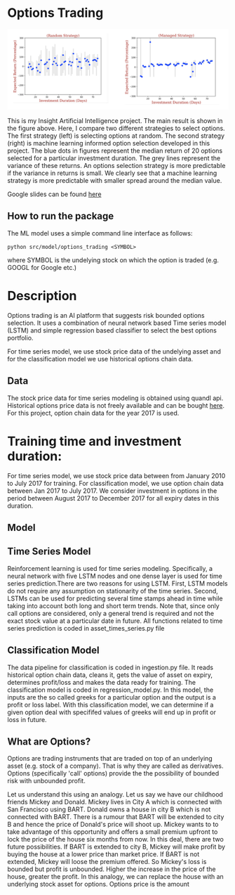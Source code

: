 
# Options Trading

![Alt text](./images/results.png?raw=true "Title")

This is my Insight Artificial Intelligence project. The main result is shown in the figure above. Here, I compare two different strategies to select options. The first strategy (left) is selecting options at random. The second strategy (right) is machine learning informed option selection developed in this project. The blue dots in figures represent the median return of 20 options selected for a particular investment duration. The grey lines represent the variance of these returns. An options selection strategy is more predictable if the variance in returns is small. We clearly see that a machine learning strategy is more predictable with smaller spread around the median value.

Google slides can be found [here](https://docs.google.com/presentation/d/1bubSDpVukkwkACXivLEY4nQMSzOSIPdzUTxachdkKQ4/edit#slide=id.g4302bf8b27_0_0)

## How to run the package

The ML model uses a simple command line interface as follows:

 ```
python src/model/options_trading <SYMBOL>

```
where SYMBOL is the undelying stock on which the option is traded (e.g. GOOGL for Google etc.)

# Description

Options trading is an AI platform that suggests risk bounded options selection. It uses a combination of neural network based Time series model (LSTM) and simple regression based classifier to select the best options portfolio.

For time series model, we use stock price data of the undelying asset and for the classification model we use historical options chain data.

## Data

The stock price data for time series modeling is obtained using quandl api. Historical options price data is not freely available and can be bought [here](http://www.cboe.com/data/historical-options-data). For this project, option chain data for the year 2017 is used.

# Training time and investment duration:

For time series model, we use stock price data between from January 2010 to July 2017 for training. For classification model, we use option chain data between Jan 2017 to July 2017. We consider investment in options in the period between August 2017 to December 2017 for all expiry dates in this duration. 


## Model

## Time Series Model

Reinforcement learning is used for time series modeling. Specifically, a neural network with five LSTM nodes and one dense layer is used for time series prediction.There are two reasons for using LSTM. First, LSTM models do not require any assumption on stationarity of the time series. Second, LSTMs can be used for predicting several time stamps ahead in time while taking into account both long and short term trends.  Note that, since only call options are considered, only a general trend is required and not the exact stock value at a particular date in future. All functions related to time series prediction is coded in asset_times_series.py file

## Classification Model

The data pipeline for classification is coded in ingestion.py file. It reads historical option chain data, cleans it, gets the value of asset on expiry, determines profit/loss and makes the data ready for training. The classification model is coded in regression_model.py. In this model, the inputs are the so called greeks for a particular option and the output is a profit or loss label.  With this classification model, we can determine if a given option deal with specififed values of greeks will end up in profit or loss in future. 

## What are Options?

Options are trading instruments that are traded on top of an underlying asset (e.g. stock of a company). That is why they are called as derivatives. Options (specifically 'call' options) provide the the possibility of bounded risk with unbounded profit.


Let us understand this using an analogy. Let us say we have our childhood friends Mickey and Donald. Mickey lives in City A which is connected with San Francisco using BART. Donald owns a house in city B which is not connected with BART. There is a rumour that BART will be extended to city B and hence the price of Donald's price will shoot up. Mickey wants to to take advantage of this opportunity and offers a small premium upfront to lock the price of the house six months from now. In this deal, there are two future possibilities. If BART is extended to city B, Mickey will make profit by buying the house at a lower price than market price. If BART is not extended, Mickey will loose the premium offered. So Mickey's loss is bounded but profit is unbounded. Higher the increase in the price of the house, greater the profit. In this analogy, we can replace the house with an underlying stock asset for options. Options price is the amount 

